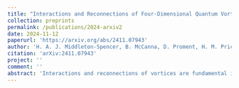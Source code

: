 ```yaml
---
title: "Interactions and Reconnections of Four-Dimensional Quantum Vortices"
collection: preprints
permalink: /publications/2024-arxiv2
date: 2024-11-12
paperurl: 'https://arxiv.org/abs/2411.07943'
author: 'H. A. J. Middleton-Spencer, B. McCanna, D. Proment, H. M. Price'
citation: 'arXiv:2411.07943'
project: ''
comment: ''
abstract: 'Interactions and reconnections of vortices are fundamental in many areas of physics, including classical and quantum fluids where they are central to understanding phenomena such as turbulence. In three-dimensional (3D) superfluids, quantum vortices are one-dimensional (1D) filaments that can intersect, reconnect, and recoil with irreversible dynamics described by near-universal scaling laws. We explore quantum-vortex reconnections in a four-dimensional (4D) superfluid, where a vortex is a two-dimensional (2D) surface. Using real-time numerical simulations, we find much richer behaviour than in 3D, including stable intersecting vortex surfaces which do not reconnect, and unusual vortex reconnections which occur without significant energy dissipation, suggesting quasi-reversible dynamics. Our work raises many interesting questions about vortex physics in extra-dimensional systems, and may be extended in the future to more realistic experimental settings where the fourth dimension is simulated with techniques such as synthetic dimensions.'
---
```

